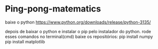 # Ping-pong-matematics
baixe o python https://www.python.org/downloads/release/python-3135/

depois de baixar o python e instalar o pip pelo instalador do python. rode esses comandos no terminal(cmd)
baixe os repositórios:
pip install numpy
pip install matplotlib
